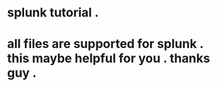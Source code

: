 # splunk tutorial .
# all files are supported for splunk . this maybe helpful for you . thanks guy .
